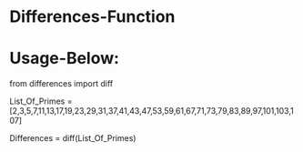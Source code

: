 # Differences-Function
# Usage-Below: 

from differences import diff

List_Of_Primes = [2,3,5,7,11,13,17,19,23,29,31,37,41,43,47,53,59,61,67,71,73,79,83,89,97,101,103,107]



Differences = diff(List_Of_Primes)

